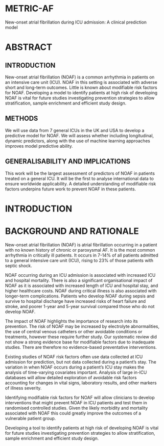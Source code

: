 # METRIC-AF
 New-onset atrial fibrillation during ICU admission: A clinical prediction model

# ABSTRACT
## INTRODUCTION
New-onset atrial fibrillation (NOAF) is a common arrhythmia in patients on an intensive care unit (ICU). NOAF in this setting is associated with adverse short and long-term outcomes. Little is known about modifiable risk factors for NOAF. Developing a model to identify patients at high risk of developing NOAF is vital for future studies investigating prevention strategies to allow stratification, sample enrichment and efficient study design.

## METHODS
We will use data from 7 general ICUs in the UK and USA to develop a predictive model for NOAF. We will assess whether including longitudinal, dynamic predictors, along with the use of machine learning approaches improves model predictive ability.

## GENERALISABILITY AND IMPLICATIONS
This work will be the largest assessment of predictors of NOAF in patients treated on a general ICU. It will be the first to analyse international data to ensure worldwide applicability. A detailed understanding of modifiable risk factors underpins future work to prevent NOAF in these patients.
 
# INTRODUCTION
# BACKGROUND AND RATIONALE
New-onset atrial fibrillation (NOAF) is atrial fibrillation occurring in a patient with no known history of chronic or paroxysmal AF. It is the most common arrhythmia in critically ill patients. It occurs in 7-14% of all patients admitted to a general intensive care unit (ICU), rising to 23% of those patients with septic shock.

NOAF occurring during an ICU admission is associated with increased ICU and hospital mortality. There is also a significant organisational impact of NOAF as it is associated with increased length of ICU and hospital stay, and higher healthcare costs. NOAF during critical illness is also associated with longer-term complications. Patients who develop NOAF during sepsis and survive to hospital discharge have increased risks of heart failure and stroke, and poorer 1-year and 5-year survival compared those who do not develop NOAF.

The impact of NOAF highlights the importance of research into its prevention. The risk of NOAF may be increased by electrolyte abnormalities, the use of central venous catheters or other avoidable conditions or treatments, however these require further study. Our systematic review did not show a strong evidence base for modifiable factors due to inadequate studies. There are therefore no evidence-based preventative interventions.

Existing studies of NOAF risk factors often use data collected at ICU admission for prediction, but not data collected during a patient’s stay. The variation in when NOAF occurs during a patient’s ICU stay makes the analysis of time-varying covariates important. Analysis of large in-ICU databases will allow detailed exploration of avoidable risk factors accounting for changes in vital signs, laboratory results, and other markers of illness severity.

Identifying modifiable risk factors for NOAF will allow clinicians to develop interventions that might prevent NOAF in ICU patients and test them in randomised controlled studies. Given the likely morbidity and mortality associated with NOAF this could greatly improve the outcomes of a vulnerable patient group.

Developing a tool to identify patients at high risk of developing NOAF is vital for future studies investigating prevention strategies to allow stratification, sample enrichment and efficient study design.
